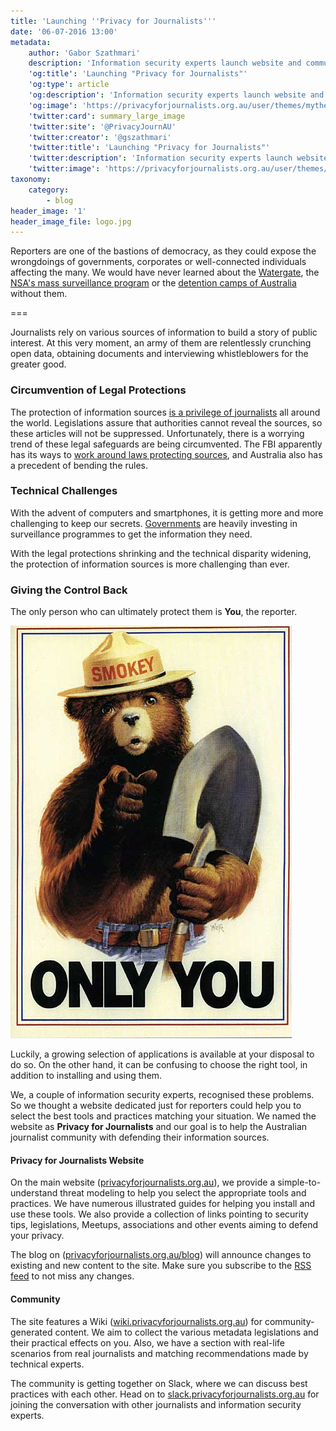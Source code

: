 ```yaml
---
title: 'Launching ''Privacy for Journalists'''
date: '06-07-2016 13:00'
metadata:
    author: 'Gabor Szathmari'
    description: 'Information security experts launch website and community to help investigative journalists protect their information sources'
    'og:title': 'Launching "Privacy for Journalists"'
    'og:type': article
    'og:description': 'Information security experts launch website and community to help investigative journalists protect information sources'
    'og:image': 'https://privacyforjournalists.org.au/user/themes/mytheme/images/social.png'
    'twitter:card': summary_large_image
    'twitter:site': '@PrivacyJournAU'
    'twitter:creator': '@gszathmari'
    'twitter:title': 'Launching "Privacy for Journalists"'
    'twitter:description': 'Information security experts launch website to help journalists protect information sources'
    'twitter:image': 'https://privacyforjournalists.org.au/user/themes/mytheme/images/social.png'
taxonomy:
    category:
        - blog
header_image: '1'
header_image_file: logo.jpg
---
```


Reporters are one of the bastions of democracy, as they could expose the wrongdoings of governments, corporates or well-connected individuals affecting the many. We would have never learned about the [Watergate](https://en.wikipedia.org/wiki/Watergate_scandal?target=_blank), the [NSA's mass surveillance program](https://www.theguardian.com/world/2013/jun/09/edward-snowden-nsa-whistleblower-surveillance?target=_blank) or the [detention camps of Australia](https://www.theguardian.com/commentisfree/2013/jun/11/detention-logs-open-journalism?target=_blank) without them.

===

Journalists rely on various sources of information to build a story of public interest. At this very moment, an army of them are relentlessly crunching open data, obtaining documents and interviewing whistleblowers for the greater good. 

### Circumvention of Legal Protections

The protection of information sources [is a privilege of journalists](https://en.wikipedia.org/wiki/Protection_of_sources?target=_blank) all around the world. Legislations assure that authorities cannot reveal the sources, so these articles will not be suppressed. Unfortunately, there is a worrying trend of these legal safeguards are being circumvented. The FBI apparently has its ways to [work around laws protecting sources](https://theintercept.com/2016/06/30/secret-rules-make-it-pretty-easy-for-the-fbi-to-spy-on-journalists/?target=_blank), and Australia also has a precedent of bending the rules.

### Technical Challenges

With the advent of computers and smartphones, it is getting more and more challenging to keep our secrets. [Governments](https://theintercept.com/2016/06/28/he-was-a-hacker-for-the-nsa-and-he-was-willing-to-talk-i-was-willing-to-listen/?target=_blank) are heavily investing in surveillance programmes to get the information they need.

With the legal protections shrinking and the technical disparity widening, the protection of information sources is more challenging than ever.

### Giving the Control Back

The only person who can ultimately protect them is **You**, the reporter. 

![Smokey Bear](smokey.jpg?cropResize=300,300)

Luckily, a growing selection of applications is available at your disposal to do so. On the other hand, it can be confusing to choose the right tool, in addition to installing and using them.

We, a couple of information security experts, recognised these problems. So we thought a website dedicated just for reporters could help you to select the best tools and practices matching your situation. We named the website as **Privacy for Journalists** and our goal is to help the Australian journalist community with defending their information sources.

#### Privacy for Journalists Website

On the main website ([privacyforjournalists.org.au](https://privacyforjournalists.org.au)), we provide a simple-to-understand threat modeling to help you select the appropriate tools and practices. We have numerous illustrated guides for helping you install and use these tools. We also provide a collection of links pointing to security tips, legislations, Meetups, associations and other events aiming to defend your privacy.

The blog on ([privacyforjournalists.org.au/blog](https://privacyforjournalists.org.au/blog)) will announce changes to existing and new content to the site. Make sure you subscribe to the [RSS feed](https://privacyforjournalists.org.au/blog.rss) to not miss any changes.

#### Community

The site features a Wiki ([wiki.privacyforjournalists.org.au](https://wiki.privacyforjournalists.org.au)) for community-generated content. We aim to collect the various metadata legislations and their practical effects on you. Also, we have a section with real-life scenarios from real journalists and matching recommendations made by technical experts.

The community is getting together on Slack, where we can discuss best practices with each other. Head on to [slack.privacyforjournalists.org.au](https://slack.privacyforjournalists.org.au) for joining the conversation with other journalists and information security experts.